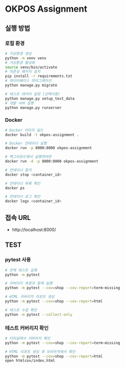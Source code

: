 # OKPOS Assignment

## 실행 방법

### 로컬 환경
```bash
# 가상환경 생성
python -m venv venv
# 가상환경 활성화
source venv/bin/activate
# 의존성 패키지 설치
pip install -r requirements.txt
# 데이터베이스 마이그레이션
python manage.py migrate

# 테스트 데이터 설정 (선택사항)
python manage.py setup_test_data
# 개발 서버 실행
python manage.py runserver
```

### Docker
```bash
# Docker 이미지 빌드
docker build -t okpos-assignment .

# Docker 컨테이너 실행
docker run -p 8000:8000 okpos-assignment

# 백그라운드에서 실행하려면
docker run -d -p 8000:8000 okpos-assignment

# 컨테이너 중지
docker stop <container_id>

# 컨테이너 목록 확인
docker ps

# 컨테이너 로그 확인
docker logs <container_id>
```

## 접속 URL
- http://localhost:8000/

## TEST

### pytest 사용
```bash
# 전체 테스트 실행
python -m pytest

# 커버리지 측정과 함께 실행
python -m pytest --cov=shop --cov-report=term-missing

# HTML 커버리지 리포트 생성
python -m pytest --cov=shop --cov-report=html

# 테스트 수집 확인
python -m pytest --collect-only
```

### 테스트 커버리지 확인
```bash
# 터미널에서 커버리지 확인
python -m pytest --cov=shop --cov-report=term-missing

# HTML 리포트 생성 후 브라우저에서 확인
python -m pytest --cov=shop --cov-report=html
open htmlcov/index.html
```


